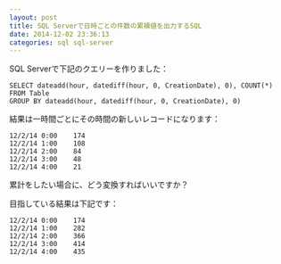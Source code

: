 ```yaml
---
layout: post
title: SQL Serverで日時ごとの件数の累積値を出力するSQL
date: 2014-12-02 23:36:13
categories: sql sql-server
---
```

<p>SQL Serverで下記のクエリーを作りました：</p>

<pre><code>SELECT dateadd(hour, datediff(hour, 0, CreationDate), 0), COUNT(*)
FROM Table
GROUP BY dateadd(hour, datediff(hour, 0, CreationDate), 0)
</code></pre>

<p>結果は一時間ごとにその時間の新しいレコードになります：</p>

<pre><code>12/2/14 0:00    174
12/2/14 1:00    108
12/2/14 2:00    84
12/2/14 3:00    48
12/2/14 4:00    21
</code></pre>

<p>累計をしたい場合に、どう変換すればいいですか？</p>

<p>目指している結果は下記です：</p>

<pre><code>12/2/14 0:00    174
12/2/14 1:00    282
12/2/14 2:00    366
12/2/14 3:00    414
12/2/14 4:00    435
</code></pre>
